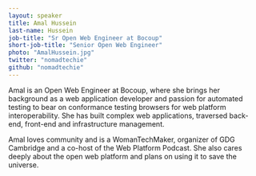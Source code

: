 ```yaml
---
layout: speaker
title: Amal Hussein
last-name: Hussein
job-title: "Sr Open Web Engineer at Bocoup"
short-job-title: "Senior Open Web Engineer"
photo: "AmalHussein.jpg"
twitter: "nomadtechie"
github: "nomadtechie"
---
```


Amal is an Open Web Engineer at Bocoup, where she brings her background as a web application developer and passion for automated testing to bear on conformance testing browsers for web platform interoperability. She has built complex web applications, traversed back-end, front-end and infrastructure management. 

Amal loves community and is a WomanTechMaker, organizer of GDG Cambridge and a co-host of the Web Platform Podcast. She also cares deeply about the open web platform and plans on using it to save the universe.